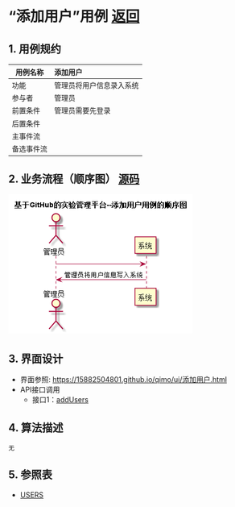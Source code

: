 # “添加用户”用例 [返回](../README.md)
## 1. 用例规约

|用例名称|添加用户|
|-------|:-------------|
|功能|管理员将用户信息录入系统|
|参与者|管理员|
|前置条件|管理员需要先登录|
|后置条件| |
|主事件流| |
|备选事件流| |

## 2. 业务流程（顺序图） [源码](../src/添加用户用例.puml)
![sequence1](../添加用户用例.png) 

## 3. 界面设计
- 界面参照: https://15882504801.github.io/qimo/ui/添加用户.html
- API接口调用
    - 接口1：[addUsers](../接口/addUsers.md)

## 4. 算法描述
    无
    
## 5. 参照表
- [USERS](../数据库设计.md/#USERS)